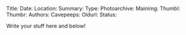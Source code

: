 Title:
Date:
Location:
Summary:
Type:
Photoarchive:
Mainimg:
Thumbl:
Thumbr:
Authors:
Cavepeeps:
Oldurl:
Status:

Write your stuff here and below!

<!---
delete this before posting because it will appear as a html comment

METADATA:

Title: Title of the trip, i.e Wales III or Yorkshire IV or France

Date: Date in YYYY-MM-DD format

Location: Location of trip i.e Yorkshire, Wales, or France. This sets the folder the article is sorted into mostly. Put "index" for anouncenement type things.

Summary: The short blurb that will appear on the main page

Type: Usually either 'trip' or 'tour' depending on the trip report type. stickyindex for the main calender item on the index page or index for announcements. 'unlisted' if you want the article to get published but not appear on the index, sidebar or archive page (accessible by direct link only essentially).

Photoarchive: Delete for no photo archive, leave blank for autogenerated location (will not work for NZ subsite), or type a custom path for the archive (../photo_archive/newzealand/YYYY-MM-DD%20-%20Placename). You will have to make this folder and populate it yourself.

Mainimg: filename including extension of image in photoarchive folder to display in the article, leave blank for no image.

Thumbl: filename including extension of image in photoarchive folder to display as the left thumbnail on the main index page

Thumbr: same but the right thumbnail

Authors: The authors of the article, seperated by commas e.g. "Stores Gnomes, Stores Mice"

Cavepeeps: A list of the trips that happened. Normal trips and through trips supported. Format as below:
DATE=YYYY-MM-DD; CAVE=Cave 1; PEOPLE=Person 1, Person 2, Person 3, Person 4;
DATE=YYYY-MM-DD; CAVE=Cave 2 > Cave 3; PEOPLE=Person 1, Person 2, Person 3, Person 4;
Each entry should be on a new line and lines after the first 1 should be indented by more than 4 spaces (essetially match up the start of the entries).

Oldurl: If this is an old trip report being converted copy the caving url from /rcc/ e.g /rcc/caving/place/YYYY-MM-DD-place.php and write it here.

Status: Set this to "draft" if you don't want it to appear on the site yet or delete entirely if you do

OTHER STUFF:

To position the mainimg in the page use:
    {{ mainimg }}
This will be replaced by all the lovely html for the image.

To position a list of cavers on the trip, with links to their pages, use:
    {{ allpeople }}
I've been using:
    #####{{ allpeople }}
Which becomes header 5 as there is no styling by default on the list (other than being links).

Also you can easily print lists of people on a specific trip by copying and pasting what you wrote in the cavepeeps metadata! For example:

{{ DATE=2016-01-01; CAVE=Jingling Pot; }}

Again, thats just a list of plain links so format it nicely:

###Cave Name: {{ DATE=2016-01-01; CAVE=Jingling Pot; }}

That will print a list of all the people who went to that cave on that day. If you have metadata like this:

DATE=2016-01-01; CAVE=Agen Allwedd; PEOPLE=Caver A, Caver B;
DATE=2016-01-01; CAVE=Agen Allwedd; PEOPLE=Caver C, Caver D;

Where you want to show that different groupings of people went into the same cave on the same day then you can do this:

###Cave Name - Group 1 route: {{ DATE=2016-01-01; CAVE=Jingling Pot;1 }}
###Cave Name - Group 3 route: {{ DATE=2016-01-01; CAVE=Jingling Pot;2 }}

Note the number at the end. This will just print the people in the nth grouping.

There is a plugin active to allow easy inline posting of images. Similar to the way links work in standard markdown:

{"Caption Goes Here Or Not" left}(filename.jpg)

Within the curly braces on the left there is a caption in quotes, this is optional. There is also an alignment (left) on the right which can be left/right/center. In the round braces on the right is the url in quotes of the image. This will link to photos in the specified photoarchive (i.e just use the filename!). Also the link ('href' attribute of 'a' tag) will (cleverly) point at the curator html page for that photo. To point it somewhere else:

{"Caption Goes Here Or Not" left}(filename.jpg, http://some.link/elsewhere)

If you want to link to images outside of the photoarchive then put an exclamation mark after the first curly brace:

{!"Caption Goes Here Or Not" left}(www.external.com/image.jpg)

Both the img src and a href will point to the image. If you want the 'a' tag 'href' (image link) to point somewhere else:

{!"Caption Goes Here Or Not" left}(www.external.com/image.jpg, http://some.link/elsewhere)

delete this before posting because it will appear as a html comment
--->
